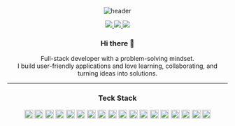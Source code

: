<div align="center">
  
![header](https://capsule-render.vercel.app/api?type=egg&color=auto&height=300&section=header&text=Hi%20I'm%20Sol&fontSize=70&animation=fadeIn&fontcolor=white)

<p>
  <a href="mailto:fswd.yessir@gmail.com">
    <img src="https://img.shields.io/badge/Gmail-EA4335?style=flat-square&logo=Gmail&logoColor=white"/>
  </a>

  <a href="https://www.linkedin.com/in/yeseol/" target="_blank">
    <img src="https://img.shields.io/badge/Linkedin-0A66C2?style=flat-square&logo=Linkedin&logoColor=white"/>
  </a>

  <a href="https://solsolportfolio.vercel.app/" target="_blank">
    <img src="https://img.shields.io/badge/Portfolio-CBAACB?style=flat-square&logo=files&logoColor=white"/>
  </a>
</p>


<p>
<h3>Hi there 👋</h3>
Full-stack developer with a problem-solving mindset. <br>
I build user-friendly applications and love learning, collaborating, and turning ideas into solutions.
</p>

---

<h3 align="center">Teck Stack</h3>
<p align="center">
  <img src="https://img.shields.io/badge/JavaScript-F7DF1E?style=for-the-badge&logo=javascript&logoColor=black" height="20"/>
  <img src="https://img.shields.io/badge/TypeScript-007ACC?style=for-the-badge&logo=typescript&logoColor=white" height="20"/>
  <img src="https://img.shields.io/badge/HTML5-E34F26?style=for-the-badge&logo=html5&logoColor=white" height="20"/>
  <img src="https://img.shields.io/badge/CSS3-1572B6?style=for-the-badge&logo=css3&logoColor=white" height="20"/>
  <img src="https://img.shields.io/badge/React-20232A?style=for-the-badge&logo=react&logoColor=61DAFB" height="20"/>
  <img src="https://img.shields.io/badge/React_Native-20232A?style=for-the-badge&logo=react&logoColor=61DAFB" height="20"/>
  <img src="https://img.shields.io/badge/Next.js-000000?style=for-the-badge&logo=nextdotjs&logoColor=white" height="20"/>
  <img src="https://img.shields.io/badge/Node.js-339933?style=for-the-badge&logo=nodedotjs&logoColor=white" height="20"/>
  <img src="https://img.shields.io/badge/Strapi-2E7EEA?style=for-the-badge&logo=strapi&logoColor=white" height="20"/>
  <img src="https://img.shields.io/badge/Tailwind_CSS-06B6D4?style=for-the-badge&logo=tailwindcss&logoColor=white" height="20"/>
  <img src="https://img.shields.io/badge/MySQL-4479A1?style=for-the-badge&logo=mysql&logoColor=white" height="20"/>
  <img src="https://img.shields.io/badge/PostgreSQL-336791?style=for-the-badge&logo=postgresql&logoColor=white" height="20"/>
  <img src="https://img.shields.io/badge/Neon-00BFA5?style=for-the-badge&logo=neon&logoColor=white" height="20"/>
  <img src="https://img.shields.io/badge/Figma-F24E1E?style=for-the-badge&logo=figma&logoColor=white" height="20"/>
  <img src="https://img.shields.io/badge/Atom-66595C?style=for-the-badge&logo=atom&logoColor=white" height="20"/>
  <img src="https://img.shields.io/badge/Vercel-000000?style=for-the-badge&logo=vercel&logoColor=white" height="20"/>
  <img src="https://img.shields.io/badge/Render-46E3B7?style=for-the-badge&logo=render&logoColor=white" height="20"/>
  <img src="https://img.shields.io/badge/Firebase-FFCA28?style=for-the-badge&logo=firebase&logoColor=black" height="20"/>
</p>


<!--## 📊 **GitHub Stats** 
<div align="center">
  <img  src="https://github-profile-summary-cards.vercel.app/api/cards/repos-per-language?username=devBySol&theme=github_dark" alt="Top Languages" style="margin-right: 20px;" />
  <img  src="https://github-profile-summary-cards.vercel.app/api/cards/most-commit-language?username=devBySol&theme=github_dark" alt="Most Used Languages" style="margin-left: 20px;" />
</div>-->
<br>

<!--![](https://github.com/devBySol/github-stats-transparent/blob/output/generated/overview.svg)
![](https://github.com/devBySol/github-stats-transparent/blob/output/generated/languages.svg)-->
</div>





